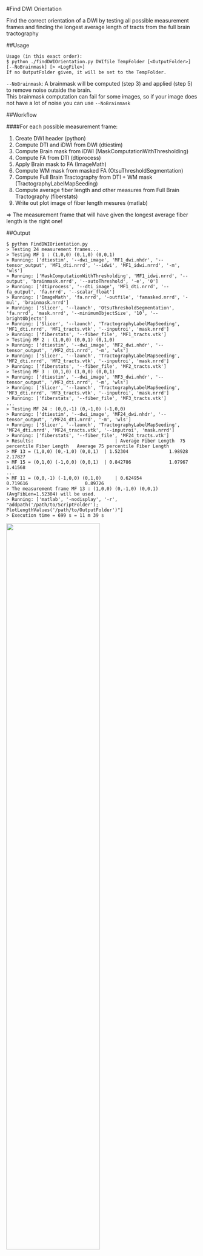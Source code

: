 #Find DWI Orientation

Find the correct orientation of a DWI by testing all possible measurement frames and finding the longest average length of tracts from the full brain tractography

##Usage
```
Usage (in this exact order):  
$ python ./findDWIOrientation.py DWIfile TempFolder [<OutputFolder>] [--NoBrainmask] [> <LogFile>]  
If no OutputFolder given, it will be set to the TempFolder.  
```
`--NoBrainmask`: A brainmask will be computed (step 3) and applied (step 5) to remove noise outside the brain.  
This brainmask computation can fail for some images, so if your image does not have a lot of noise you can use `--NoBrainmask`  

##Workflow

####For each possible measurement frame:

1. Create DWI header (python)
2. Compute DTI and iDWI from DWI (dtiestim)
3. Compute Brain mask from iDWI (MaskComputationWithThresholding)
4. Compute FA from DTI (dtiprocess)
5. Apply Brain mask to FA (ImageMath)
6. Compute WM mask from masked FA (OtsuThresholdSegmentation)
7. Compute Full Brain Tractography from DTI + WM mask (TractographyLabelMapSeeding)
8. Compute average fiber length and other measures from Full Brain Tractography (fiberstats)
9. Write out plot image of fiber length mesures (matlab)

=&gt; The measurement frame that will have given the longest average fiber length is the right one!

##Output
```
$ python FindDWIOrientation.py  
> Testing 24 measurement frames...  
> Testing MF 1 : (1,0,0) (0,1,0) (0,0,1)  
> Running: ['dtiestim', '--dwi_image', 'MF1_dwi.nhdr', '--tensor_output', 'MF1_dti.nrrd', '--idwi', 'MF1_idwi.nrrd', '-m', 'wls']  
> Running: ['MaskComputationWithThresholding', 'MF1_idwi.nrrd', '--output', 'brainmask.nrrd', '--autoThreshold', '-e', '0']  
> Running: ['dtiprocess', '--dti_image', 'MF1_dti.nrrd', '--fa_output', 'fa.nrrd', '--scalar_float']  
> Running: ['ImageMath', 'fa.nrrd', '-outfile', 'famasked.nrrd', '-mul', 'brainmask.nrrd']  
> Running: ['Slicer', '--launch', 'OtsuThresholdSegmentation', 'fa.nrrd', 'mask.nrrd', '--minimumObjectSize', '10', '--brightObjects']  
> Running: ['Slicer', '--launch', 'TractographyLabelMapSeeding', 'MF1_dti.nrrd', 'MF1_tracts.vtk', '--inputroi', 'mask.nrrd']  
> Running: ['fiberstats', '--fiber_file', 'MF1_tracts.vtk']  
> Testing MF 2 : (1,0,0) (0,0,1) (0,1,0)  
> Running: ['dtiestim', '--dwi_image', 'MF2_dwi.nhdr', '--tensor_output', '/MF2_dti.nrrd', '-m', 'wls']  
> Running: ['Slicer', '--launch', 'TractographyLabelMapSeeding', 'MF2_dti.nrrd', 'MF2_tracts.vtk', '--inputroi', 'mask.nrrd']  
> Running: ['fiberstats', '--fiber_file', 'MF2_tracts.vtk']  
> Testing MF 3 : (0,1,0) (1,0,0) (0,0,1)  
> Running: ['dtiestim', '--dwi_image', 'MF3_dwi.nhdr', '--tensor_output', '/MF3_dti.nrrd', '-m', 'wls']  
> Running: ['Slicer', '--launch', 'TractographyLabelMapSeeding', 'MF3_dti.nrrd', 'MF3_tracts.vtk', '--inputroi', 'mask.nrrd']  
> Running: ['fiberstats', '--fiber_file', 'MF3_tracts.vtk']  
...  
> Testing MF 24 : (0,0,-1) (0,-1,0) (-1,0,0)  
> Running: ['dtiestim', '--dwi_image', 'MF24_dwi.nhdr', '--tensor_output', '/MF24_dti.nrrd', '-m', 'wls']  
> Running: ['Slicer', '--launch', 'TractographyLabelMapSeeding', 'MF24_dti.nrrd', 'MF24_tracts.vtk', '--inputroi', 'mask.nrrd']  
> Running: ['fiberstats', '--fiber_file', 'MF24_tracts.vtk']  
> Results:                              | Average Fiber Length  75 percentile Fiber Length   Average 75 percentile Fiber Length  
> MF 13 = (1,0,0) (0,-1,0) (0,0,1) 	| 1.52304               1.98928                      2.17827  
> MF 15 = (0,1,0) (-1,0,0) (0,0,1) 	| 0.842786              1.07967                      1.41568  
...  
> MF 11 = (0,0,-1) (-1,0,0) (0,1,0) 	| 0.624954              0.719616                     0.89726  
> The measurement frame MF 13 : (1,0,0) (0,-1,0) (0,0,1) (AvgFibLen=1.52304) will be used.  
> Running: ['matlab', '-nodisplay', '-r', "addpath('/path/to/ScriptFolder'); PlotLengthValues('/path/to/OutputFolder')"]  
> Execution time = 699 s = 11 m 39 s  
```

<img width="70%" src="http://www.adrienkaiser.fr/FiberLengths.png"/>

##Possible measurement frames (24)
```
1 : (1,0,0) (0,1,0) (0,0,1)  
2 : (1,0,0) (0,0,1) (0,1,0)  
3 : (0,1,0) (1,0,0) (0,0,1)  
4 : (0,1,0) (0,0,1) (1,0,0)  
5 : (0,0,1) (1,0,0) (0,1,0)  
6 : (0,0,1) (0,1,0) (1,0,0)  
7 : (1,0,0) (0,1,0) (0,0,-1)  
8 : (1,0,0) (0,0,1) (0,-1,0)  
9 : (0,1,0) (1,0,0) (0,0,-1)  
10: (0,1,0) (0,0,1) (-1,0,0)  
11: (0,0,1) (1,0,0) (0,-1,0)  
12: (0,0,1) (0,1,0) (-1,0,0)  
13: (1,0,0) (0,-1,0) (0,0,1)  
14: (1,0,0) (0,0,-1) (0,1,0)  
15: (0,1,0) (-1,0,0) (0,0,1)  
16: (0,1,0) (0,0,-1) (1,0,0)  
17: (0,0,1) (-1,0,0) (0,1,0)  
18: (0,0,1) (0,-1,0) (1,0,0)  
19: (1,0,0) (0,-1,0) (0,0,-1)  
20: (1,0,0) (0,0,-1) (0,-1,0)  
21: (0,1,0) (-1,0,0) (0,0,-1)  
22: (0,1,0) (0,0,-1) (-1,0,0)  
23: (0,0,1) (-1,0,0) (0,-1,0)  
24: (0,0,1) (0,-1,0) (-1,0,0)  
```
